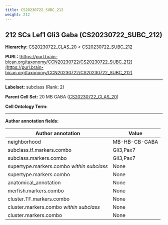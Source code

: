 ```yaml
---
title: CS20230722_SUBC_212
weight: 212
---
```

## 212 SCs Lef1 Gli3 Gaba (CS20230722_SUBC_212)
<b>Hierarchy: </b>
[CS20230722_CLAS_20](../CS20230722_CLAS_20) >
[CS20230722_SUBC_212](../CS20230722_SUBC_212)

**PURL:** [https://purl.brain-bican.org/taxonomy/CCN20230722/CS20230722_SUBC_212](https://purl.brain-bican.org/taxonomy/CCN20230722/CS20230722_SUBC_212)

---


**Labelset:** subclass (Rank: 2)

**Parent Cell Set:** 20 MB GABA ([CS20230722_CLAS_20](../CS20230722_CLAS_20))



**Cell Ontology Term:** 

[MARKER GENES.]: #


---

[TRANSFERRED ANNOTATIONS.]: #


[AUTHOR ANNOTATION FIELDS.]: #


**Author annotation fields:**

| Author annotation | Value |
|-------------------|-------|
|neighborhood|MB-HB-CB-GABA|
|subclass.tf.markers.combo|Gli3,Pax7|
|subclass.markers.combo|Gli3,Pax7|
|supertype.markers.combo _within subclass_|None|
|supertype.markers.combo|None|
|anatomical_annotation|None|
|merfish.markers.combo|None|
|cluster.TF.markers.combo|None|
|cluster.markers.combo _within subclass_|None|
|cluster.markers.combo|None|

